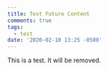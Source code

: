 ```yaml
---
title: Test Future Content
comments: true
tags:
  - test
date: '2020-02-10 13:25 -0500'
---
```

This is a test. It will be removed.
